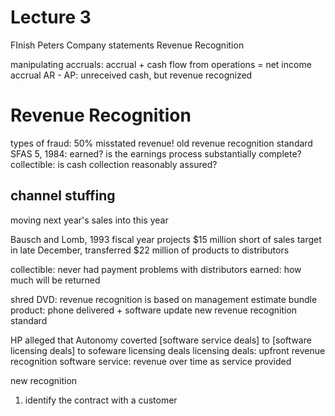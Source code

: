 # Lecture 3
FInish Peters Company statements
Revenue Recognition

manipulating accruals: accrual + cash flow from operations = net income
accrual AR - AP: unreceived cash, but revenue recognized

# Revenue Recognition
types of fraud: 50% misstated revenue!
old revenue recognition standard SFAS 5, 1984: 
earned? is the earnings process substantially complete?
collectible: is cash collection reasonably assured?

## channel stuffing
moving next year's sales into this year

Bausch and Lomb, 1993 fiscal year
projects $15 million short of sales target
in late December, transferred $22 million of products to distributors

collectible: never had payment problems with distributors
earned: how much will be returned

shred DVD: revenue recognition is based on management estimate 
bundle product: phone delivered + software update
new revenue recognition standard

HP alleged that Autonomy coverted [software service deals] to [software licensing deals] to sofeware licensing deals
licensing deals: upfront revenue recognition
software service: revenue over time as service provided

new recognition
1. identify the contract with a customer
